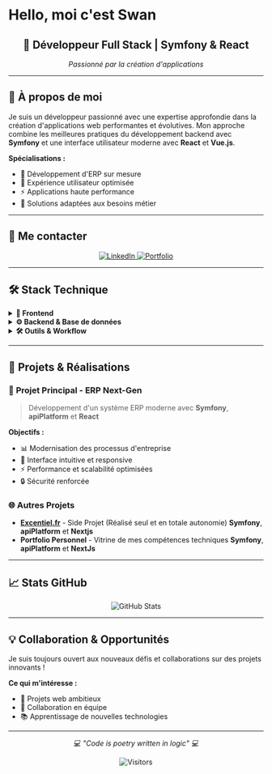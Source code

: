 #  **Hello, moi c'est Swan**

<div align="center">
  <h2>🚀 <strong>Développeur Full Stack</strong> | Symfony & React</h2>
  <p><em>Passionné par la création d'applications</em></p>
</div>

---

## 🎯 **À propos de moi**

Je suis un développeur passionné avec une expertise approfondie dans la création d'applications web performantes et évolutives. Mon approche combine les meilleures pratiques du développement backend avec **Symfony** et une interface utilisateur moderne avec **React** et **Vue.js**.

**Spécialisations :**
- 🏢 Développement d'ERP sur mesure
- 🎨 Expérience utilisateur optimisée
- ⚡ Applications haute performance
- 🔧 Solutions adaptées aux besoins métier

---

## 🤝 **Me contacter**

<p align="center">
  <a href="https://www.linkedin.com/in/swan-daphne-dev-web/" target="_blank">
    <img src="https://img.shields.io/badge/LinkedIn-0077B5?style=for-the-badge&logo=linkedin&logoColor=white" alt="LinkedIn" />
  </a>
  <a href="http://swandaphne.fr" target="_blank">
    <img src="https://img.shields.io/badge/Portfolio-000000?style=for-the-badge&logo=About.me&logoColor=white" alt="Portfolio" />
  </a>
</p>

---

## 🛠️ **Stack Technique**

<details>
<summary><strong>🎨 Frontend</strong></summary>
<br>

![HTML5](https://img.shields.io/badge/HTML5-E34F26?style=for-the-badge&logo=html5&logoColor=white)
![CSS3](https://img.shields.io/badge/CSS3-1572B6?style=for-the-badge&logo=css3&logoColor=white)
![JavaScript](https://img.shields.io/badge/JavaScript-F7DF1E?style=for-the-badge&logo=javascript&logoColor=black)
![TypeScript](https://img.shields.io/badge/TypeScript-007ACC?style=for-the-badge&logo=typescript&logoColor=white)

![React](https://img.shields.io/badge/React-20232A?style=for-the-badge&logo=react&logoColor=61DAFB)
![Vue.js](https://img.shields.io/badge/Vue.js-35495E?style=for-the-badge&logo=vue.js&logoColor=4FC08D)
![Next.js](https://img.shields.io/badge/Next.js-000000?style=for-the-badge&logo=nextdotjs&logoColor=white)
![Angular](https://img.shields.io/badge/Angular-DD0031?style=for-the-badge&logo=angular&logoColor=white)

![TailwindCSS](https://img.shields.io/badge/Tailwind_CSS-38B2AC?style=for-the-badge&logo=tailwind-css&logoColor=white)
![Bootstrap](https://img.shields.io/badge/Bootstrap-563D7C?style=for-the-badge&logo=bootstrap&logoColor=white)

</details>

<details>
<summary><strong>⚙️ Backend & Base de données</strong></summary>
<br>

![PHP](https://img.shields.io/badge/PHP-777BB4?style=for-the-badge&logo=php&logoColor=white)
![Symfony](https://img.shields.io/badge/Symfony-000000?style=for-the-badge&logo=symfony&logoColor=white)
![Python](https://img.shields.io/badge/Python-14354C?style=for-the-badge&logo=python&logoColor=white)
![Swift](https://img.shields.io/badge/Swift-FA7343?style=for-the-badge&logo=swift&logoColor=white)

![MySQL](https://img.shields.io/badge/MySQL-00000F?style=for-the-badge&logo=mysql&logoColor=white)

</details>

<details>
<summary><strong>🛠️ Outils & Workflow</strong></summary>
<br>

![Git](https://img.shields.io/badge/GIT-E44C30?style=for-the-badge&logo=git&logoColor=white)
![Figma](https://img.shields.io/badge/Figma-F24E1E?style=for-the-badge&logo=figma&logoColor=white)
![Photoshop](https://img.shields.io/badge/Adobe%20Photoshop-31A8FF?style=for-the-badge&logo=Adobe%20Photoshop&logoColor=black)

</details>

---

## 🚀 **Projets & Réalisations**

### 💼 **Projet Principal - ERP Next-Gen**
> Développement d'un système ERP moderne avec **Symfony**, **apiPlatform** et **React**

**Objectifs :**
- 📊 Modernisation des processus d'entreprise
- 🔄 Interface intuitive et responsive
- ⚡ Performance et scalabilité optimisées
- 🔒 Sécurité renforcée

### 🌐 **Autres Projets**
- **[Excentiel.fr](http://excentiel.fr)** - Side Projet (Réalisé seul et en totale autonomie) **Symfony**, **apiPlatform** et **Nextjs**
- **Portfolio Personnel** - Vitrine de mes compétences techniques **Symfony**, **apiPlatform** et **NextJs**

---

## 📈 **Stats GitHub**

<div align="center">
  <img src="https://github-readme-stats.vercel.app/api?username=SwanDPH&show_icons=true&theme=tokyonight" alt="GitHub Stats" />
</div>

---

## 💡 **Collaboration & Opportunités**

Je suis toujours ouvert aux nouveaux défis et collaborations sur des projets innovants !

**Ce qui m'intéresse :**
- 🎯 Projets web ambitieux
- 🤝 Collaboration en équipe
- 📚 Apprentissage de nouvelles technologies

---

<div align="center">
  <p><em>💻 "Code is poetry written in logic" 💻</em></p>
  
  ![Visitors](https://visitor-badge.laobi.icu/badge?page_id=swan-daphne.swan-daphne)
</div>
